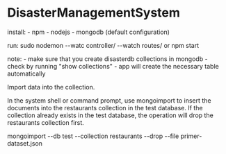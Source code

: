 # DisasterManagementSystem

install:
	- npm
	- nodejs
	- mongodb (default configuration)

run:
 sudo nodemon --watc controller/ --watch routes/
 or
 npm start

note:
	- make sure that you create disasterdb collections in mongodb
	- check by running "show collections"
	- app will create the necessary table automatically


Import data into the collection.

In the system shell or command prompt, use mongoimport to insert the documents into the restaurants collection in the test database. If the collection already exists in the test database, the operation will drop the restaurants collection first.

mongoimport --db test --collection restaurants --drop --file primer-dataset.json
